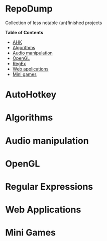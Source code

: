 # RepoDump
Collection of less notable (un)finished projects

**Table of Contents**  
- [AHK](#ahk)  
- [Algorithms](#algorithms) 
- [Audio manipulation](#audio-manipulation)
- [OpenGL](#opengl)
- [RegEx](#regex)
- [Web applications](#web-applications)
- [Mini games](#mini-games)


# AutoHotkey

# Algorithms

# Audio manipulation

# OpenGL

# Regular Expressions

# Web Applications

# Mini Games
